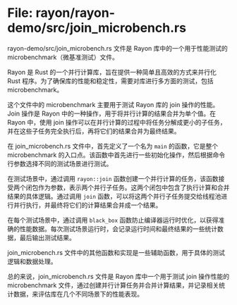 # File: rayon/rayon-demo/src/join_microbench.rs

rayon-demo/src/join_microbench.rs 文件是 Rayon 库中的一个用于性能测试的 microbenchmark（微基准测试）文件。

Rayon 是 Rust 的一个并行计算库，旨在提供一种简单且高效的方式来并行化 Rust 程序。为了确保库的性能和稳定性，需要对库进行多方面的测试，包括 microbenchmark。

这个文件中的 microbenchmark 主要用于测试 Rayon 库的 join 操作的性能。Join 操作是 Rayon 中的一种操作，用于将并行计算的结果合并为单个值。在 Rayon 中，使用 join 操作可以在并行计算的过程中将任务分解成更小的子任务，并在这些子任务完全执行后，再将它们的结果合并为最终结果。

在 join_microbench.rs 文件中，首先定义了一个名为 `main` 的函数，它是整个 microbenchmark 的入口点。该函数中首先进行一些初始化操作，然后根据命令行参数选择不同的测试场景进行测试。

在测试场景中，通过调用 `rayon::join` 函数创建一个并行计算的任务，该函数接受两个闭包作为参数，表示两个并行子任务。这两个闭包中包含了执行计算和合并结果的具体逻辑。通过调用 `join` 函数，可以将这两个并行子任务提交给线程池进行并行执行，并最终将它们的计算结果合并成一个结果。

在每个测试场景中，通过调用 `black_box` 函数防止编译器运行时优化，以获得准确的性能数据。每次测试场景运行时，会记录运行时间和最终结果的一些统计数据，最后输出测试结果。

join_microbench.rs 文件中的其他函数和实现是一些辅助函数，用于具体的测试逻辑和数据处理。

总的来说，join_microbench.rs 文件是 Rayon 库中一个用于测试 join 操作性能的 microbenchmark 文件，通过创建并行计算任务并合并计算结果，并记录相关统计数据，来评估库在几个不同场景下的性能表现。

